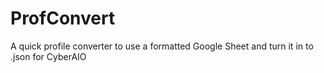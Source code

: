 # ProfConvert
A quick profile converter to use a formatted Google Sheet and turn it in to .json for CyberAIO
